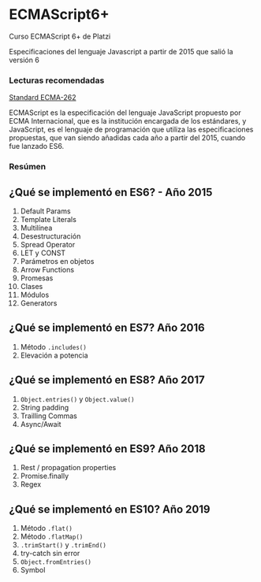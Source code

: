 # ECMAScript6+
Curso ECMAScript 6+ de Platzi

Especificaciones del lenguaje Javascript a partir de 2015 que salió la versión 6

### Lecturas recomendadas ###

<a href="https://www.ecma-international.org/publications/standards/Ecma-262.htm" target="_blank">Standard ECMA-262</a>

ECMAScript es la especificación del lenguaje JavaScript propuesto por ECMA Internacional, que es la institución encargada de los estándares, y JavaScript, es el lenguaje de programación que utiliza las especificaciones propuestas, que van siendo añadidas cada año a partir del 2015, cuando fue lanzado ES6.

### Resúmen ###

## ¿Qué se implementó en ES6? - Año 2015

1. Default Params
2. Template Literals
3. Multilínea
4. Desestructuración
5. Spread Operator
6. LET y CONST
7. Parámetros en objetos
8. Arrow Functions
9. Promesas
10. Clases
11. Módulos
12. Generators

## ¿Qué se implementó en ES7? Año 2016

1. Método `.includes()`
2. Elevación a potencia


## ¿Qué se implementó en ES8? Año 2017

1. `Object.entries()` y `Object.value()`
2. String padding
3. Trailling Commas
4. Async/Await

## ¿Qué se implementó en ES9? Año 2018

1. Rest / propagation properties
2. Promise.finally
4. Regex

## ¿Qué se implementó en ES10? Año 2019

1. Método `.flat()`
2. Método `.flatMap()`
3. `.trimStart()` y `.trimEnd()`
4. try-catch sin error
5. `Object.fromEntries()`
6. Symbol



